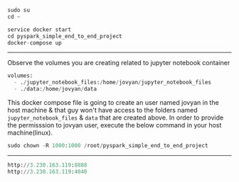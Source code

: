```python
sudo su
cd ~
```

```python
service docker start
cd pyspark_simple_end_to_end_project
docker-compose up
```

----------------------------------------------------
Observe the volumes you are creating related to jupyter notebook container
```python
volumes:
  - ./jupyter_notebook_files:/home/jovyan/jupyter_notebook_files
  - ./data:/home/jovyan/data
```

This docker compose file is going to create an user named jovyan in the host machine & that guy won't have access to the folders named `jupyter_notebook_files` 
& `data` that are created above.
In order to provide the permisssion to jovyan user, execute the below command in your host machine(linux).
```python
sudo chown -R 1000:1000 /root/pyspark_simple_end_to_end_project
```
----------------------------------------------------

```python
http://3.230.163.119:8888
http://3.230.163.119:4040
```
